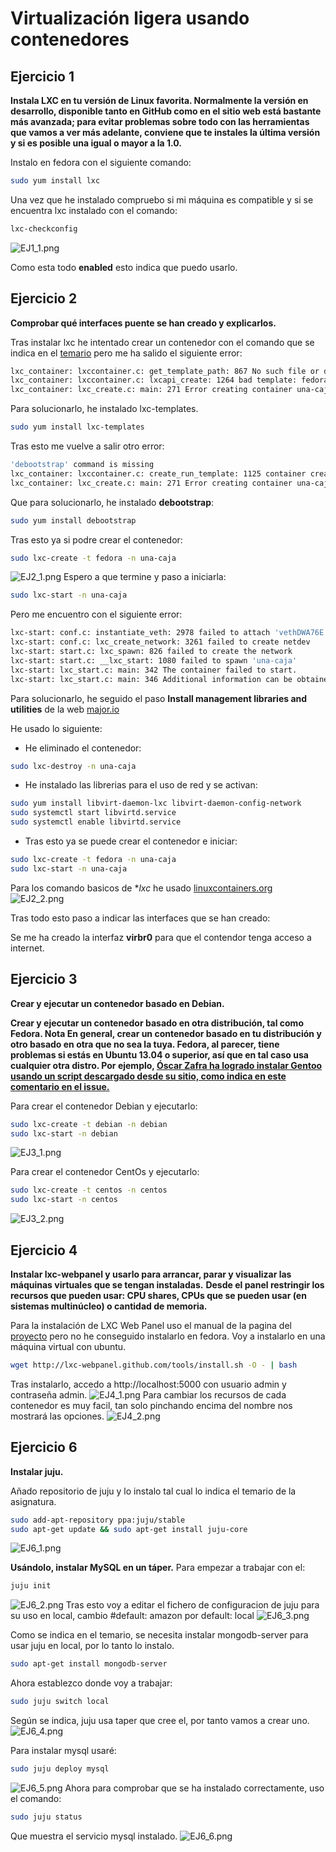 
Virtualización ligera usando contenedores
====================================================================

Ejercicio 1
-----------

**Instala LXC en tu versión de Linux favorita. Normalmente la versión en desarrollo, disponible tanto en GitHub como en el sitio web está bastante más avanzada; para evitar problemas sobre todo con las herramientas que vamos a ver más adelante, conviene que te instales la última versión y si es posible una igual o mayor a la 1.0.**

Instalo en fedora con el siguiente comando:
```bash
sudo yum install lxc
```

Una vez que he instalado compruebo si mi máquina es compatible y si se encuentra lxc instalado con el comando:
```bash
lxc-checkconfig
```
![EJ1_1.png](./capturas/t4/EJ1_1.png)

Como esta todo **enabled** esto indica que puedo usarlo.


Ejercicio 2
-----------

**Comprobar qué interfaces puente se han creado y explicarlos.**

Tras instalar lxc he intentado crear un contenedor con el comando que se indica en el [temario](http://jj.github.io/IV/documentos/temas/Contenedores) pero me ha salido el siguiente error:
```bash
lxc_container: lxccontainer.c: get_template_path: 867 No such file or directory - bad template: fedora
lxc_container: lxccontainer.c: lxcapi_create: 1264 bad template: fedora
lxc_container: lxc_create.c: main: 271 Error creating container una-caja
```

Para solucionarlo, he instalado lxc-templates. 
```bash
sudo yum install lxc-templates
```

Tras esto me vuelve a salir otro error:
```bash
'debootstrap' command is missing
lxc_container: lxccontainer.c: create_run_template: 1125 container creation template for una-caja failed
lxc_container: lxc_create.c: main: 271 Error creating container una-caja
```

Que para solucionarlo, he instalado **debootstrap**:
```bash
sudo yum install debootstrap
```
Tras esto ya si podre crear el contenedor:
```bash
sudo lxc-create -t fedora -n una-caja
```
![EJ2_1.png](./capturas/t4/EJ2_1.png)
Espero a que termine y paso a iniciarla:
```bash
sudo lxc-start -n una-caja
```

Pero me encuentro con el siguiente error:
```bash
lxc-start: conf.c: instantiate_veth: 2978 failed to attach 'vethDWA76E' to the bridge 'virbr0': No such device
lxc-start: conf.c: lxc_create_network: 3261 failed to create netdev
lxc-start: start.c: lxc_spawn: 826 failed to create the network
lxc-start: start.c: __lxc_start: 1080 failed to spawn 'una-caja'
lxc-start: lxc_start.c: main: 342 The container failed to start.
lxc-start: lxc_start.c: main: 346 Additional information can be obtained by setting the --logfile and --logpriority options.
```

Para solucionarlo, he seguido el paso **Install management libraries and utilities** de la web [major.io](https://major.io/2014/04/21/launch-secure-lxc-containers-on-fedora-20-using-selinux-and-svirt/)

He usado lo siguiente:
- He eliminado el contenedor:
```bash
sudo lxc-destroy -n una-caja
```
- He instalado las librerias para el uso de red y se activan:
```bash
sudo yum install libvirt-daemon-lxc libvirt-daemon-config-network
sudo systemctl start libvirtd.service
sudo systemctl enable libvirtd.service
```
- Tras esto ya se puede crear el contenedor e iniciar:
```bash
sudo lxc-create -t fedora -n una-caja
sudo lxc-start -n una-caja
```

Para los comando basicos de **lxc* he usado [linuxcontainers.org](https://linuxcontainers.org/lxc/manpages/)
![EJ2_2.png](./capturas/t4/EJ2_2.png)

Tras todo esto paso a indicar las interfaces que se han creado:

Se me ha creado la interfaz **virbr0** para que el contendor tenga acceso a internet.


Ejercicio 3
-----------

**Crear y ejecutar un contenedor basado en Debian.**

**Crear y ejecutar un contenedor basado en otra distribución, tal como Fedora. Nota En general, crear un contenedor basado en tu distribución y otro basado en otra que no sea la tuya. Fedora, al parecer, tiene problemas si estás en Ubuntu 13.04 o superior, así que en tal caso usa cualquier otra distro. Por ejemplo, [Óscar Zafra ha logrado instalar Gentoo usando un script descargado desde su sitio, como indica en este comentario en el issue.](https://github.com/IV-GII/GII-2013/issues/87#issuecomment-28639976)**

Para crear el contenedor Debian y ejecutarlo:
```bash
sudo lxc-create -t debian -n debian
sudo lxc-start -n debian
```
![EJ3_1.png](./capturas/t4/EJ3_1.png)

Para crear el contenedor CentOs y ejecutarlo:
```bash
sudo lxc-create -t centos -n centos
sudo lxc-start -n centos
```
![EJ3_2.png](./capturas/t4/EJ3_2.png)


Ejercicio 4
-----------

**Instalar lxc-webpanel y usarlo para arrancar, parar y visualizar las máquinas virtuales que se tengan instaladas.**
**Desde el panel restringir los recursos que pueden usar: CPU shares, CPUs que se pueden usar (en sistemas multinúcleo) o cantidad de memoria.**

Para la instalación de LXC Web Panel uso el manual de la pagina del [proyecto](http://lxc-webpanel.github.io/install.html) pero no he conseguido instalarlo en fedora. Voy a instalarlo en una máquina virtual con ubuntu.
```bash
wget http://lxc-webpanel.github.com/tools/install.sh -O - | bash
```
Tras instalarlo, accedo a http://localhost:5000 con usuario admin y contraseña admin.
![EJ4_1.png](./capturas/t4/EJ4_1.png)
Para cambiar los recursos de cada contenedor es muy facil, tan solo pinchando encima del nombre nos mostrará las opciones.
![EJ4_2.png](./capturas/t4/EJ4_2.png)


Ejercicio 6
-----------

**Instalar juju.**

Añado repositorio de juju y lo instalo tal cual lo indica el temario de la asignatura.
```bash
sudo add-apt-repository ppa:juju/stable
sudo apt-get update && sudo apt-get install juju-core
```
![EJ6_1.png](./capturas/t4/EJ6_1.png)

**Usándolo, instalar MySQL en un táper.**
Para empezar a trabajar con el:
```bash
juju init
```
![EJ6_2.png](./capturas/t4/EJ6_2.png)
Tras esto voy a editar el fichero de configuracion de juju para su uso en local, cambio #default: amazon por default: local
![EJ6_3.png](./capturas/t4/EJ6_3.png)

Como se indica en el temario, se necesita instalar mongodb-server para usar juju en local, por lo tanto lo instalo.

```bash
sudo apt-get install mongodb-server
```

Ahora establezco donde voy a trabajar:
```bash
sudo juju switch local
```
Según se indica, juju usa taper que cree el, por tanto vamos a crear uno.
![EJ6_4.png](./capturas/t4/EJ6_4.png)

Para instalar mysql usaré:
```bash
sudo juju deploy mysql
```
![EJ6_5.png](./capturas/t4/EJ6_5.png)
Ahora para comprobar que se ha instalado correctamente, uso el comando:
```bash
sudo juju status
```
Que muestra el servicio mysql instalado.
![EJ6_6.png](./capturas/t4/EJ6_6.png)


